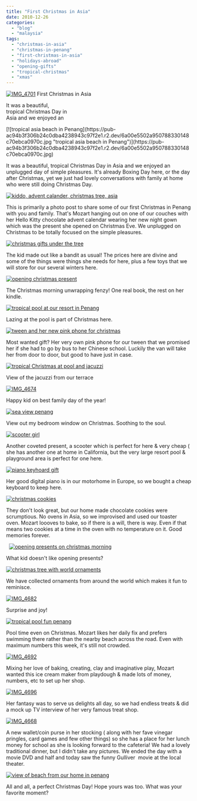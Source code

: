 ```yaml
---
title: "First Christmas in Asia"
date: 2010-12-26
categories: 
  - "blog"
  - "malaysia"
tags: 
  - "christmas-in-asia"
  - "christmas-in-penang"
  - "first-christmas-in-asia"
  - "holidays-abroad"
  - "opening-gifts"
  - "tropical-christmas"
  - "xmas"
---
```


[![IMG_4701](https://pub-ac94b3f306b24c0dba4238943c97f2e1.r2.dev/6a00e5502a950788330148c70ebc3d970c.jpg "IMG_4701")](https://pub-ac94b3f306b24c0dba4238943c97f2e1.r2.dev/6a00e5502a950788330148c70ebc3d970c.jpg) First Christmas in Asia

It was a beautiful,  
tropical Christmas Day in  
Asia and we enjoyed an

<!--more--> [![tropical asia beach in Penang](https://pub-ac94b3f306b24c0dba4238943c97f2e1.r2.dev/6a00e5502a950788330148c70ebca0970c.jpg "tropical asia beach in Penang")](https://pub-ac94b3f306b24c0dba4238943c97f2e1.r2.dev/6a00e5502a950788330148c70ebca0970c.jpg)  
  
It was a beautiful, tropical Christmas Day in Asia and we enjoyed an unplugged day of simple pleasures. It's already Boxing Day here, or the day after Christmas, yet we just had lovely conversations with family at home who were still doing Christmas Day.

[![kiddo, advent calander, christmas tree, asia](https://pub-ac94b3f306b24c0dba4238943c97f2e1.r2.dev/6a00e5502a950788330148c70ebf39970c.jpg "kiddo, advent calander, christmas tree, asia")](https://pub-ac94b3f306b24c0dba4238943c97f2e1.r2.dev/6a00e5502a950788330148c70ebf39970c.jpg)

This is primarily a photo post to share some of our first Christmas in Penang with you and family. That's Mozart hanging out on one of our couches with her Hello Kitty chocolate advent calendar wearing her new night gown which was the present she opened on Christmas Eve. We unplugged on Christmas to be totally focused on the simple pleasures.

[![christmas gifts under the tree](https://pub-ac94b3f306b24c0dba4238943c97f2e1.r2.dev/6a00e5502a950788330148c70ec2f2970c.jpg "christmas gifts under the tree")](https://pub-ac94b3f306b24c0dba4238943c97f2e1.r2.dev/6a00e5502a950788330148c70ec2f2970c.jpg)

The kid made out like a bandit as usual! The prices here are divine and some of the things were things she needs for here, plus a few toys that we will store for our several winters here.

[![opening christmas present](https://pub-ac94b3f306b24c0dba4238943c97f2e1.r2.dev/6a00e5502a950788330148c70ec46a970c.jpg "opening christmas present")](https://pub-ac94b3f306b24c0dba4238943c97f2e1.r2.dev/6a00e5502a950788330148c70ec46a970c.jpg)  
  
The Christmas morning unwrapping fenzy! One real book, the rest on her kindle.

[![tropical pool at our resort in Penang](https://pub-ac94b3f306b24c0dba4238943c97f2e1.r2.dev/6a00e5502a950788330148c70ec601970c.jpg "tropical pool at our resort in Penang")](https://pub-ac94b3f306b24c0dba4238943c97f2e1.r2.dev/6a00e5502a950788330148c70ec601970c.jpg)  
  
Lazing at the pool is part of Christmas here.

[![tween and her new pink phone for christmas](https://pub-ac94b3f306b24c0dba4238943c97f2e1.r2.dev/6a00e5502a950788330147e1055e85970b.jpg "tween and her new pink phone for christmas")](https://pub-ac94b3f306b24c0dba4238943c97f2e1.r2.dev/6a00e5502a950788330147e1055e85970b.jpg)

Most wanted gift? Her very own pink phone for our tween that we promised her if she had to go by bus to her Chinese school. Luckily the van will take her from door to door, but good to have just in case.

[![tropical Christmas at pool and jacuzzi](https://pub-ac94b3f306b24c0dba4238943c97f2e1.r2.dev/6a00e5502a950788330147e1056555970b.jpg "tropical Christmas at pool and jacuzzi")](https://pub-ac94b3f306b24c0dba4238943c97f2e1.r2.dev/6a00e5502a950788330147e1056555970b.jpg)

View of the jacuzzi from our terrace

[![IMG_4674](https://pub-ac94b3f306b24c0dba4238943c97f2e1.r2.dev/6a00e5502a950788330147e1056748970b.jpg "IMG_4674")](https://pub-ac94b3f306b24c0dba4238943c97f2e1.r2.dev/6a00e5502a950788330147e1056748970b.jpg)  
  
Happy kid on best family day of the year!

[![sea view penang](https://pub-ac94b3f306b24c0dba4238943c97f2e1.r2.dev/6a00e5502a950788330148c70ed13f970c.jpg "sea view penang")](https://pub-ac94b3f306b24c0dba4238943c97f2e1.r2.dev/6a00e5502a950788330148c70ed13f970c.jpg)  
  
View out my bedroom window on Christmas. Soothing to the soul.

[![scooter girl](https://pub-ac94b3f306b24c0dba4238943c97f2e1.r2.dev/6a00e5502a950788330148c70ed230970c.jpg "scooter girl")](https://pub-ac94b3f306b24c0dba4238943c97f2e1.r2.dev/6a00e5502a950788330148c70ed230970c.jpg)  
  
Another coveted present, a scooter which is perfect for here & very cheap ( she has another one at home in California, but the very large resort pool & playground area is perfect for one here.

[![piano keyhoard gift](https://pub-ac94b3f306b24c0dba4238943c97f2e1.r2.dev/6a00e5502a950788330147e1056c0c970b.jpg "piano keyhoard gift")](https://pub-ac94b3f306b24c0dba4238943c97f2e1.r2.dev/6a00e5502a950788330147e1056c0c970b.jpg)  
  
Her good digital piano is in our motorhome in Europe, so we bought a cheap keyboard to keep here.

[![christmas cookies](https://pub-ac94b3f306b24c0dba4238943c97f2e1.r2.dev/6a00e5502a950788330147e1056d94970b.jpg "christmas cookies")](https://pub-ac94b3f306b24c0dba4238943c97f2e1.r2.dev/6a00e5502a950788330147e1056d94970b.jpg)  
  
They don't look great, but our home made chocolate cookies were scrumptious. No ovens in Asia, so we improvised and used our toaster oven. Mozart loooves to bake, so if there is a will, there is way. Even if that means two cookies at a time in the oven with no temperature on it. Good memories forever.

  [![opening presents on christmas morning](https://pub-ac94b3f306b24c0dba4238943c97f2e1.r2.dev/6a00e5502a950788330148c70edae0970c.jpg "opening presents on christmas morning")](https://pub-ac94b3f306b24c0dba4238943c97f2e1.r2.dev/6a00e5502a950788330148c70edae0970c.jpg)  
  
What kid doesn't like opening presents?

[![christmas tree with world ornaments](https://pub-ac94b3f306b24c0dba4238943c97f2e1.r2.dev/6a00e5502a950788330147e10572fe970b.jpg "christmas tree with world ornaments")](https://pub-ac94b3f306b24c0dba4238943c97f2e1.r2.dev/6a00e5502a950788330147e10572fe970b.jpg)  
  
We have collected ornaments from around the world which makes it fun to reminisce.

[![IMG_4682](https://pub-ac94b3f306b24c0dba4238943c97f2e1.r2.dev/6a00e5502a950788330148c70ede6c970c.jpg "IMG_4682")](https://pub-ac94b3f306b24c0dba4238943c97f2e1.r2.dev/6a00e5502a950788330148c70ede6c970c.jpg)  
  
Surprise and joy!

[![tropical pool fun penang](https://pub-ac94b3f306b24c0dba4238943c97f2e1.r2.dev/6a00e5502a950788330147e10576d4970b.jpg "tropical pool fun penang")](https://pub-ac94b3f306b24c0dba4238943c97f2e1.r2.dev/6a00e5502a950788330147e10576d4970b.jpg)  
  
Pool time even on Christmas. Mozart likes her daily fix and prefers swimming there rather than the nearby beach across the road. Even with maximum numbers this week, it's still not crowded.

[![IMG_4692](https://pub-ac94b3f306b24c0dba4238943c97f2e1.r2.dev/6a00e5502a950788330148c70ee4a9970c.jpg "IMG_4692")](https://pub-ac94b3f306b24c0dba4238943c97f2e1.r2.dev/6a00e5502a950788330148c70ee4a9970c.jpg)  
  
Mixing her love of baking, creating, clay and imaginative play, Mozart wanted this ice cream maker from playdough & made lots of money, numbers, etc to set up her shop.

[![IMG_4696](https://pub-ac94b3f306b24c0dba4238943c97f2e1.r2.dev/6a00e5502a950788330148c70ee86a970c.jpg "IMG_4696")](https://pub-ac94b3f306b24c0dba4238943c97f2e1.r2.dev/6a00e5502a950788330148c70ee86a970c.jpg)  
  
Her fantasy was to serve us delights all day, so we had endless treats & did a mock up TV interview of her very famous treat shop.

[![IMG_4668](https://pub-ac94b3f306b24c0dba4238943c97f2e1.r2.dev/6a00e5502a950788330147e1058044970b.jpg "IMG_4668")](https://pub-ac94b3f306b24c0dba4238943c97f2e1.r2.dev/6a00e5502a950788330147e1058044970b.jpg)  
  
A new wallet/coin purse in her stocking ( along with her fave vinegar pringles, card games and few other things) so she has a place for her lunch money for school as she is looking forward to the cafeteria! We had a lovely traditional dinner, but I didn't take any pictures. We ended the day with a movie DVD and half and today saw the funny Gulliver  movie at the local theater.

[![view of beach from our home in penang](https://pub-ac94b3f306b24c0dba4238943c97f2e1.r2.dev/6a00e5502a950788330147e105839c970b.jpg "view of beach from our home in penang")](https://pub-ac94b3f306b24c0dba4238943c97f2e1.r2.dev/6a00e5502a950788330147e105839c970b.jpg)  
  
All and all, a perfect Christmas Day! Hope yours was too. What was your favorite moment?
